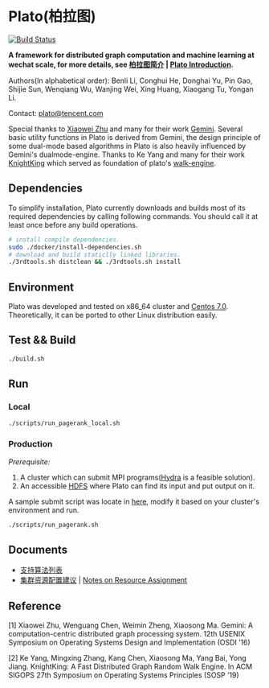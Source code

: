 # Plato(柏拉图)

[![Build Status](https://travis-ci.org/Tencent/plato.svg?branch=master)](https://travis-ci.org/Tencent/plato)

**A framework for distributed graph computation and machine learning at wechat scale, for more details, see [柏拉图简介](doc/introduction.md) | [Plato Introduction](doc/introduction_en.md).**

Authors(In alphabetical order):  Benli Li, Conghui He, Donghai Yu, Pin Gao, Shijie Sun, Wenqiang Wu, Wanjing Wei, Xing Huang, Xiaogang Tu, Yongan Li.

Contact: plato@tencent.com

Special thanks to [Xiaowei Zhu](https://coolerzxw.github.io/) and many for their work [Gemini](https://coolerzxw.github.io/data/publications/gemini_osdi16.pdf). Several basic utility functions in Plato is derived from Gemini, the design principle of some dual-mode based algorithms in Plato is also heavily influenced by Gemini's dualmode-engine. Thanks to Ke Yang and many for their work [KnightKing](https://dl.acm.org/citation.cfm?id=3359634) which served as foundation of plato's [walk-engine](plato/engine/walk.hpp).

## Dependencies

To simplify installation, Plato currently downloads and builds most of its required dependencies by calling following commands. You should call it at least once before any build operations.

```bash
# install compile dependencies.
sudo ./docker/install-dependencies.sh
# download and build staticlly linked libraries.
./3rdtools.sh distclean && ./3rdtools.sh install
```

## Environment
Plato was developed and tested on x86_64 cluster and [Centos 7.0](https://www.centos.org/). Theoretically, it can be ported to other Linux distribution easily.

## Test && Build

```bash
./build.sh
```

## Run

### Local

```bash
./scripts/run_pagerank_local.sh
```

### Production

*Prerequisite:*

1. A cluster which can submit MPI programs([Hydra](https://wiki.mpich.org/mpich/index.php/Using_the_Hydra_Process_Manager) is a feasible solution).
2. An accessible [HDFS](https://hadoop.apache.org/) where Plato can find its input and put output on it.

A sample submit script was locate in [here](./scripts/run_pagerank.sh), modify it based on your cluster's environment and run.


```bash
./scripts/run_pagerank.sh
```

## Documents

* [支持算法列表](./doc/ALGOs.md)
* [集群资源配置建议](./doc/Resources.md) | [Notes on Resource Assignment](./doc/Resources_en.md)

## Reference

[1] Xiaowei Zhu, Wenguang Chen, Weimin Zheng, Xiaosong Ma. Gemini: A computation-centric distributed graph processing system. 12th USENIX Symposium on Operating Systems Design and Implementation (OSDI ’16)

[2] Ke Yang, Mingxing Zhang, Kang Chen, Xiaosong Ma, Yang Bai, Yong Jiang. KnightKing: A Fast Distributed Graph Random Walk Engine. In ACM SIGOPS 27th Symposium on Operating Systems Principles (SOSP ’19)
